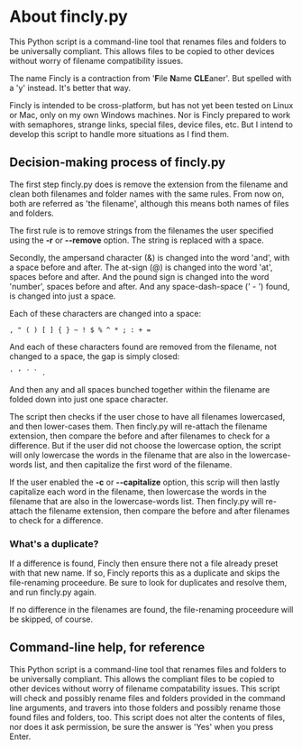 # About fincly.py
This Python script is a command-line tool that renames files and folders to be universally compliant. This allows files to be copied to other devices without worry of filename compatibility issues.

The name Fincly is a contraction from '**F**ile **N**ame **CLE**aner'. But spelled with a 'y' instead. It's better that way.

Fincly is intended to be cross-platform, but has not yet been tested on Linux or Mac, only on my own Windows machines. Nor is Fincly prepared to work with semaphores, strange links, special files, device files, etc. But I intend to develop this script to handle more situations as I find them.

## Decision-making process of fincly.py
The first step fincly.py does is remove the extension from the filename and clean both filenames and folder names with the same rules. From now on, both are referred as 'the filename', although this means both names of files and folders.

The first rule is to remove strings from the filenames the user specified using the **-r** or **--remove** option. The string is replaced with a space.

Secondly, the ampersand character (&) is changed into the word 'and', with a space before and after. The at-sign (@) is changed into the word 'at', spaces before and after. And the pound sign is changed into the word 'number', spaces before and after. And any space-dash-space (' - ') found, is changed into just a space.

Each of these characters are changed into a space:

``` , " ( ) [ ] { } ~ ! $ % ^ * ; : + = ```

And each of these characters found are removed from the filename, not changed to a space, the gap is simply closed:

``` ' ’ ´ ` . ```

And then any and all spaces bunched together within the filename are folded down into just one space character.

The script then checks if the user chose to have all filenames lowercased, and then lower-cases them. Then fincly.py will re-attach the filename extension, then compare the before and after filenames to check for a difference. But if the user did not choose the lowercase option, the script will only lowercase the words in the filename that are also in the lowercase-words list, and then capitalize the first word of the filename.

If the user enabled the **-c** or **--capitalize** option, this scrip will then lastly capitalize each word in the filename, then lowercase the words in the filename that are also in the lowercase-words list. Then fincly.py will re-attach the filename extension, then compare the before and after filenames to check for a difference.

### What's a duplicate?
If a difference is found, Fincly then ensure there not a file already preset with that new name. If so, Fincly reports this as a duplicate and skips the file-renaming proceedure. Be sure to look for duplicates and resolve them, and run fincly.py again.

If no difference in the filenames are found, the file-renaming proceedure will be skipped, of course.

## Command-line help, for reference
This Python script is a command-line tool that renames files and folders to be universally compliant. This allows the compliant files to be copied to other devices without worry of filename compatability issues. This script will check and possibly rename files and folders provided in the command line arguments, and travers into those folders and possibly rename those found files and folders, too. This script does not alter the contents of files, nor does it ask permission, be sure the answer is 'Yes' when you press Enter.
